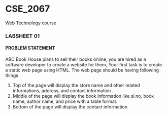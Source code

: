 # CSE_2067
Web Technology course
### LABSHEET 01
#### PROBLEM STATEMENT
ABC Book House plans to sell their books online, you are hired as a software developer to create a website for them, Your first task is to create a static web page using HTML. The web page should be having following things
1) Top of the page will display the store name and other related informations, address, and contact information .
2) Middle of the page will display the book information like sl.no, book name, author name, and price with a table format.
3) Bottom of the page will display the contact information.
